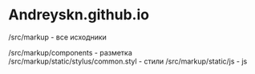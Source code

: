 # Andreyskn.github.io

/src/markup - все исходники

/src/markup/components - разметка
/src/markup/static/stylus/common.styl - стили
/src/markup/static/js - js

